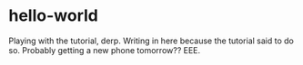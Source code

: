 # hello-world
Playing with the tutorial, derp.
Writing in here because the tutorial said to do so. Probably getting a new phone tomorrow?? EEE.
